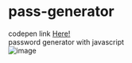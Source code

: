 # pass-generator
codepen link <a href="https://codepen.io/nvite8008/pen/BaxMGdq">Here!</a><br>
password generator with javascript<br>
![image](https://user-images.githubusercontent.com/77773407/206517858-469cd79a-9182-4ba6-b61e-9e2108a3d362.png)

